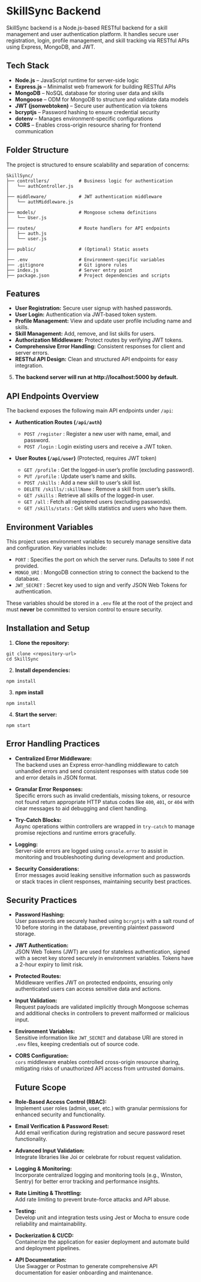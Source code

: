 # SkillSync Backend

SkillSync backend is a Node.js-based RESTful backend for a skill management and user authentication platform. It handles secure user registration, login, profile management, and skill tracking via RESTful APIs using Express, MongoDB, and JWT.

## Tech Stack

- **Node.js** – JavaScript runtime for server-side logic
- **Express.js** – Minimalist web framework for building RESTful APIs
- **MongoDB** – NoSQL database for storing user data and skills
- **Mongoose** – ODM for MongoDB to structure and validate data models
- **JWT (jsonwebtoken)** – Secure user authentication via tokens
- **bcryptjs** – Password hashing to ensure credential security
- **dotenv** – Manages environment-specific configurations
- **CORS** – Enables cross-origin resource sharing for frontend communication

## Folder Structure

The project is structured to ensure scalability and separation of concerns:
```
SkillSync/
├── controllers/           # Business logic for authentication
│   └── authController.js
│
├── middleware/            # JWT authentication middleware
│   └── authMiddleware.js
│
├── models/                # Mongoose schema definitions
│   └── User.js
│
├── routes/                # Route handlers for API endpoints
│   ├── auth.js
│   └── user.js
│
├── public/                # (Optional) Static assets
│
├── .env                   # Environment-specific variables
├── .gitignore             # Git ignore rules
├── index.js               # Server entry point
├── package.json           # Project dependencies and scripts
```
## Features

- **User Registration:** Secure user signup with hashed passwords.
- **User Login:** Authentication via JWT-based token system.
- **Profile Management:** View and update user profile including name and skills.
- **Skill Management:** Add, remove, and list skills for users.
- **Authorization Middleware:** Protect routes by verifying JWT tokens.
- **Comprehensive Error Handling:** Consistent responses for client and server errors.
- **RESTful API Design:** Clean and structured API endpoints for easy integration.

5. **The backend server will run at http://localhost:5000 by default.**

## API Endpoints Overview

The backend exposes the following main API endpoints under `/api`:

- **Authentication Routes (`/api/auth`)**
  - `POST /register` : Register a new user with name, email, and password.
  - `POST /login` : Login existing users and receive a JWT token.

- **User Routes (`/api/user`)** (Protected, requires JWT token)
  - `GET /profile` : Get the logged-in user’s profile (excluding password).
  - `PUT /profile` : Update user’s name and skills.
  - `POST /skills` : Add a new skill to user’s skill list.
  - `DELETE /skills/:skillName` : Remove a skill from user’s skills.
  - `GET /skills` : Retrieve all skills of the logged-in user.
  - `GET /all` : Fetch all registered users (excluding passwords).
  - `GET /skills/stats` : Get skills statistics and users who have them.

## Environment Variables

This project uses environment variables to securely manage sensitive data and configuration. Key variables include:

- `PORT` : Specifies the port on which the server runs. Defaults to `5000` if not provided.
- `MONGO_URI` : MongoDB connection string to connect the backend to the database.
- `JWT_SECRET` : Secret key used to sign and verify JSON Web Tokens for authentication.

These variables should be stored in a `.env` file at the root of the project and must **never** be committed to version control to ensure security.

## Installation and Setup

1. **Clone the repository:**

```
git clone <repository-url>
cd SkillSync
```

2. **Install dependencies:**

```
npm install
```

3. **npm install**

```
npm install
```

4. **Start the server:**

```
npm start
```

## Error Handling Practices

- **Centralized Error Middleware:**  
  The backend uses an Express error-handling middleware to catch unhandled errors and send consistent responses with status code `500` and error details in JSON format.

- **Granular Error Responses:**  
  Specific errors such as invalid credentials, missing tokens, or resource not found return appropriate HTTP status codes like `400`, `401`, or `404` with clear messages to aid debugging and client handling.

- **Try-Catch Blocks:**  
  Async operations within controllers are wrapped in `try-catch` to manage promise rejections and runtime errors gracefully.

- **Logging:**  
  Server-side errors are logged using `console.error` to assist in monitoring and troubleshooting during development and production.

- **Security Considerations:**  
  Error messages avoid leaking sensitive information such as passwords or stack traces in client responses, maintaining security best practices.

## Security Practices

- **Password Hashing:**  
  User passwords are securely hashed using `bcryptjs` with a salt round of 10 before storing in the database, preventing plaintext password storage.

- **JWT Authentication:**  
  JSON Web Tokens (JWT) are used for stateless authentication, signed with a secret key stored securely in environment variables. Tokens have a 2-hour expiry to limit risk.

- **Protected Routes:**  
  Middleware verifies JWT on protected endpoints, ensuring only authenticated users can access sensitive data and actions.

- **Input Validation:**  
  Request payloads are validated implicitly through Mongoose schemas and additional checks in controllers to prevent malformed or malicious input.

- **Environment Variables:**  
  Sensitive information like `JWT_SECRET` and database URI are stored in `.env` files, keeping credentials out of source code.

- **CORS Configuration:**  
  `cors` middleware enables controlled cross-origin resource sharing, mitigating risks of unauthorized API access from untrusted domains.

  ## Future Scope

- **Role-Based Access Control (RBAC):**  
  Implement user roles (admin, user, etc.) with granular permissions for enhanced security and functionality.

- **Email Verification & Password Reset:**  
  Add email verification during registration and secure password reset functionality.

- **Advanced Input Validation:**  
  Integrate libraries like Joi or celebrate for robust request validation.

- **Logging & Monitoring:**  
  Incorporate centralized logging and monitoring tools (e.g., Winston, Sentry) for better error tracking and performance insights.

- **Rate Limiting & Throttling:**  
  Add rate limiting to prevent brute-force attacks and API abuse.

- **Testing:**  
  Develop unit and integration tests using Jest or Mocha to ensure code reliability and maintainability.

- **Dockerization & CI/CD:**  
  Containerize the application for easier deployment and automate build and deployment pipelines.

- **API Documentation:**  
  Use Swagger or Postman to generate comprehensive API documentation for easier onboarding and maintenance.

